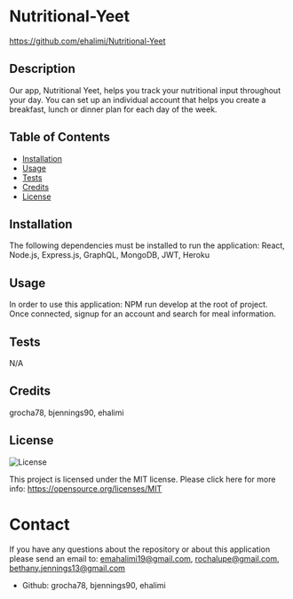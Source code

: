 # Nutritional-Yeet

https://github.com/ehalimi/Nutritional-Yeet

## Description

Our app, Nutritional Yeet, helps you track your nutritional input throughout your day. You can set up an individual account that helps you create a breakfast, lunch or dinner plan for each day of the week.

## Table of Contents

- [Installation](#installation)
- [Usage](#usage)
- [Tests](#tests)
- [Credits](#credits)
- [License](#license)

## Installation

The following dependencies must be installed to run the application:
React, Node.js, Express.js, GraphQL, MongoDB, JWT, Heroku

## Usage

In order to use this application: NPM run develop at the root of project. Once connected, signup for an account and search for meal information.

## Tests

N/A

## Credits

grocha78, bjennings90, ehalimi

## License

![License](https://img.shields.io/badge/license-MIT-green.svg)

This project is licensed under the MIT license. Please click here for more info: https://opensource.org/licenses/MIT

# Contact

If you have any questions about the repository or about this application please send an email to: emahalimi19@gmail.com, rochalupe@gmail.com, bethany.jennings13@gmail.com

- Github: grocha78, bjennings90, ehalimi

